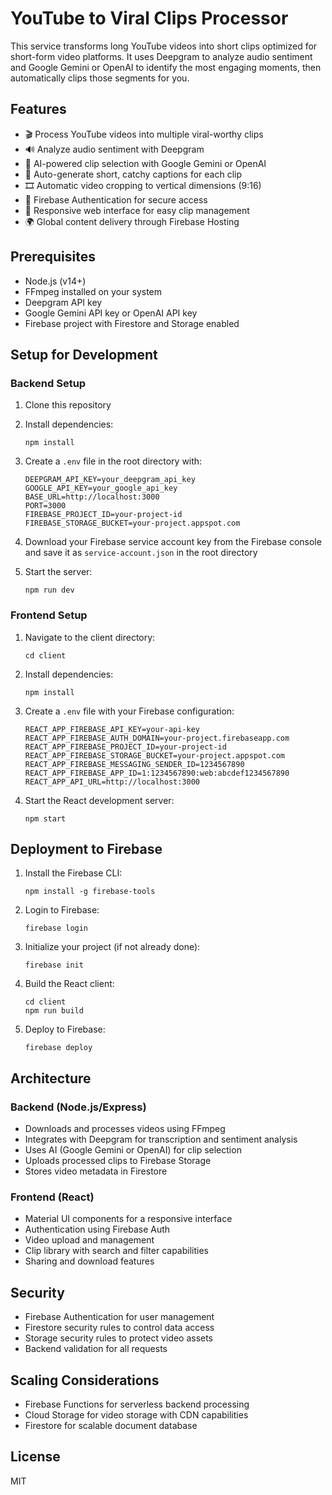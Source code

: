# YouTube to Viral Clips Processor

This service transforms long YouTube videos into short clips optimized for short-form video platforms. It uses Deepgram to analyze audio sentiment and Google Gemini or OpenAI to identify the most engaging moments, then automatically clips those segments for you.

## Features

- 🎬 Process YouTube videos into multiple viral-worthy clips
- 🔊 Analyze audio sentiment with Deepgram
- 🧠 AI-powered clip selection with Google Gemini or OpenAI
- 📝 Auto-generate short, catchy captions for each clip
- 🎞️ Automatic video cropping to vertical dimensions (9:16)
- 🔐 Firebase Authentication for secure access
- 📱 Responsive web interface for easy clip management
- 🌍 Global content delivery through Firebase Hosting

## Prerequisites

- Node.js (v14+)
- FFmpeg installed on your system
- Deepgram API key
- Google Gemini API key or OpenAI API key
- Firebase project with Firestore and Storage enabled

## Setup for Development

### Backend Setup

1. Clone this repository
2. Install dependencies:
   ```
   npm install
   ```
3. Create a `.env` file in the root directory with:
   ```
   DEEPGRAM_API_KEY=your_deepgram_api_key
   GOOGLE_API_KEY=your_google_api_key
   BASE_URL=http://localhost:3000
   PORT=3000
   FIREBASE_PROJECT_ID=your-project-id
   FIREBASE_STORAGE_BUCKET=your-project.appspot.com
   ```

4. Download your Firebase service account key from the Firebase console and save it as `service-account.json` in the root directory

5. Start the server:
   ```
   npm run dev
   ```

### Frontend Setup

1. Navigate to the client directory:
   ```
   cd client
   ```

2. Install dependencies:
   ```
   npm install
   ```

3. Create a `.env` file with your Firebase configuration:
   ```
   REACT_APP_FIREBASE_API_KEY=your-api-key
   REACT_APP_FIREBASE_AUTH_DOMAIN=your-project.firebaseapp.com
   REACT_APP_FIREBASE_PROJECT_ID=your-project-id
   REACT_APP_FIREBASE_STORAGE_BUCKET=your-project.appspot.com
   REACT_APP_FIREBASE_MESSAGING_SENDER_ID=1234567890
   REACT_APP_FIREBASE_APP_ID=1:1234567890:web:abcdef1234567890
   REACT_APP_API_URL=http://localhost:3000
   ```

4. Start the React development server:
   ```
   npm start
   ```

## Deployment to Firebase

1. Install the Firebase CLI:
   ```
   npm install -g firebase-tools
   ```

2. Login to Firebase:
   ```
   firebase login
   ```

3. Initialize your project (if not already done):
   ```
   firebase init
   ```

4. Build the React client:
   ```
   cd client
   npm run build
   ```

5. Deploy to Firebase:
   ```
   firebase deploy
   ```

## Architecture

### Backend (Node.js/Express)
- Downloads and processes videos using FFmpeg
- Integrates with Deepgram for transcription and sentiment analysis
- Uses AI (Google Gemini or OpenAI) for clip selection
- Uploads processed clips to Firebase Storage
- Stores video metadata in Firestore

### Frontend (React)
- Material UI components for a responsive interface
- Authentication using Firebase Auth
- Video upload and management
- Clip library with search and filter capabilities
- Sharing and download features

## Security

- Firebase Authentication for user management
- Firestore security rules to control data access
- Storage security rules to protect video assets
- Backend validation for all requests

## Scaling Considerations

- Firebase Functions for serverless backend processing
- Cloud Storage for video storage with CDN capabilities
- Firestore for scalable document database

## License

MIT 